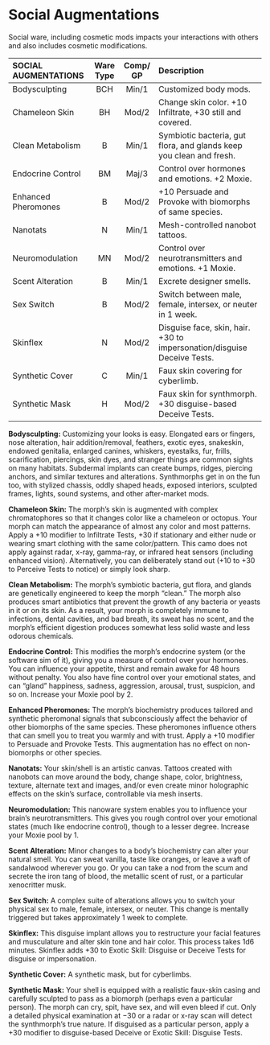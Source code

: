 # Social Augmentations

Social ware, including cosmetic mods impacts your interactions with others and also includes cosmetic modifications.

<!--sort-->

| SOCIAL AUGMENTATIONS | Ware Type | Comp/<wbr>GP | Description                                                             |
| :------------------- | :-------: | :----------: | :---------------------------------------------------------------------- |
| Bodysculpting        |    BCH    |    Min/1     | Customized body mods.                                                   |
| Chameleon Skin       |    BH     |    Mod/2     | Change skin color. +10 Infiltrate, +30 still and covered.               |
| Clean Metabolism     |     B     |    Min/1     | Symbiotic bacteria, gut flora, and glands keep you clean and fresh.     |
| Endocrine Control    |    BM     |    Maj/3     | Control over hormones and emotions. +2 Moxie.                           |
| Enhanced Pheromones  |     B     |    Mod/2     | +10 Persuade and Provoke with biomorphs of same species.                |
| Nanotats             |     N     |    Min/1     | Mesh-controlled nanobot tattoos.                                        |
| Neuromodulation      |    MN     |    Mod/2     | Control over neurotransmitters and emotions. +1 Moxie.                  |
| Scent Alteration     |     B     |    Min/1     | Excrete designer smells.                                                |
| Sex Switch           |     B     |    Mod/2     | Switch between male, female, intersex, or neuter in 1 week.             |
| Skinflex             |     N     |    Mod/2     | Disguise face, skin, hair. +30 to impersonation/disguise Deceive Tests. |
| Synthetic Cover      |     C     |    Min/1     | Faux skin covering for cyberlimb.                                       |
| Synthetic Mask       |     H     |    Mod/2     | Faux skin for synthmorph. +30 disguise-based Deceive Tests.             |

<!--sort-->

**Bodysculpting:** Customizing your looks is easy. Elongated ears or fingers, nose alteration, hair addition/removal, feathers, exotic eyes, snakeskin, endowed genitalia, enlarged canines, whiskers, eyestalks, fur, frills, scarification, piercings, skin dyes, and stranger things are common sights on many habitats. Subdermal implants can create bumps, ridges, piercing anchors, and similar textures and alterations. Synthmorphs get in on the fun too, with stylized chassis, oddly shaped heads, exposed interiors, sculpted frames, lights, sound systems, and other after-market mods.

**Chameleon Skin:** The morph’s skin is augmented with complex chromatophores so that it changes color like a chameleon or octopus. Your morph can match the appearance of almost any color and most patterns. Apply a +10 modifier to Infiltrate Tests, +30 if stationary and either nude or wearing smart clothing with the same color/pattern. This camo does not apply against radar, x-ray, gamma-ray, or infrared heat sensors (including enhanced vision). Alternatively, you can deliberately stand out (+10 to +30 to Perceive Tests to notice) or simply look sharp.

**Clean Metabolism:** The morph’s symbiotic bacteria, gut flora, and glands are genetically engineered to keep the morph “clean.” The morph also produces smart antibiotics that prevent the growth of any bacteria or yeasts in it or on its skin. As a result, your morph is completely immune to infections, dental cavities, and bad breath, its sweat has no scent, and the morph’s efficient digestion produces somewhat less solid waste and less odorous chemicals.

**Endocrine Control:** This modifies the morph’s endocrine system (or the software sim of it), giving you a measure of control over your hormones. You can influence your appetite, thirst and remain awake for 48 hours without penalty. You also have fine control over your emotional states, and can “gland” happiness, sadness, aggression, arousal, trust, suspicion, and so on. Increase your Moxie pool by 2.

**Enhanced Pheromones:** The morph’s biochemistry produces tailored and synthetic pheromonal signals that subconsciously affect the behavior of other biomorphs of the same species. These pheromones influence others that can smell you to treat you warmly and with trust. Apply a +10 modifier to Persuade and Provoke Tests. This augmentation has no effect on non-biomorphs or other species.

**Nanotats:** Your skin/shell is an artistic canvas. Tattoos created with nanobots can move around the body, change shape, color, brightness, texture, alternate text and images, and/or even create minor holographic effects on the skin’s surface, controllable via mesh inserts.

**Neuromodulation:** This nanoware system enables you to influence your brain’s neurotransmitters. This gives you rough control over your emotional states (much like endocrine control), though to a lesser degree. Increase your Moxie pool by 1.

**Scent Alteration:** Minor changes to a body’s biochemistry can alter your natural smell. You can sweat vanilla, taste like oranges, or leave a waft of sandalwood wherever you go. Or you can take a nod from the scum and secrete the iron tang of blood, the metallic scent of rust, or a particular xenocritter musk.

**Sex Switch:** A complex suite of alterations allows you to switch your physical sex to male, female, intersex, or neuter. This change is mentally triggered but takes approximately 1 week to complete.

**Skinflex:** This disguise implant allows you to restructure your facial features and musculature and alter skin tone and hair color. This process takes 1d6 minutes. Skinflex adds +30 to Exotic Skill: Disguise or Deceive Tests for disguise or impersonation.

**Synthetic Cover:** A synthetic mask, but for cyberlimbs.

**Synthetic Mask:** Your shell is equipped with a realistic faux-skin casing and carefully sculpted to pass as a biomorph (perhaps even a particular person). The morph can cry, spit, have sex, and will even bleed if cut. Only a detailed physical examination at −30 or a radar or x-ray scan will detect the synthmorph’s true nature. If disguised as a particular person, apply a +30 modifier to disguise-based Deceive or Exotic Skill: Disguise Tests.

<!--sort-end-->
